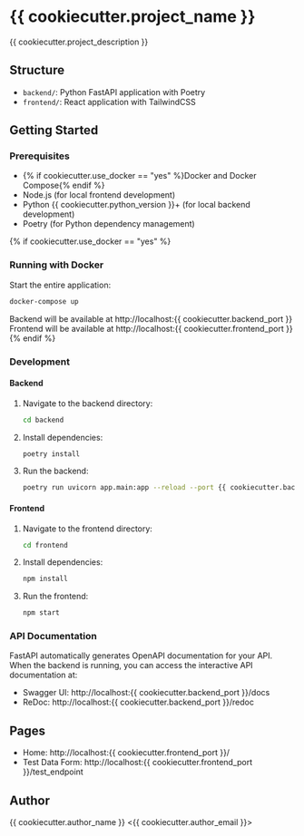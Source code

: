 # {{ cookiecutter.project_name }}

{{ cookiecutter.project_description }}

## Structure

- `backend/`: Python FastAPI application with Poetry
- `frontend/`: React application with TailwindCSS

## Getting Started

### Prerequisites

- {% if cookiecutter.use_docker == "yes" %}Docker and Docker Compose{% endif %}
- Node.js (for local frontend development)
- Python {{ cookiecutter.python_version }}+ (for local backend development)
- Poetry (for Python dependency management)

{% if cookiecutter.use_docker == "yes" %}
### Running with Docker

Start the entire application:

```bash
docker-compose up
```

Backend will be available at http://localhost:{{ cookiecutter.backend_port }}
Frontend will be available at http://localhost:{{ cookiecutter.frontend_port }}
{% endif %}

### Development

#### Backend

1. Navigate to the backend directory:
   ```bash
   cd backend
   ```

2. Install dependencies:
   ```bash
   poetry install
   ```

3. Run the backend:
   ```bash
   poetry run uvicorn app.main:app --reload --port {{ cookiecutter.backend_port }}
   ```

#### Frontend

1. Navigate to the frontend directory:
   ```bash
   cd frontend
   ```

2. Install dependencies:
   ```bash
   npm install
   ```

3. Run the frontend:
   ```bash
   npm start
   ```

### API Documentation

FastAPI automatically generates OpenAPI documentation for your API.
When the backend is running, you can access the interactive API documentation at:

- Swagger UI: http://localhost:{{ cookiecutter.backend_port }}/docs
- ReDoc: http://localhost:{{ cookiecutter.backend_port }}/redoc

## Pages

- Home: http://localhost:{{ cookiecutter.frontend_port }}/
- Test Data Form: http://localhost:{{ cookiecutter.frontend_port }}/test_endpoint

## Author

{{ cookiecutter.author_name }} <{{ cookiecutter.author_email }}>